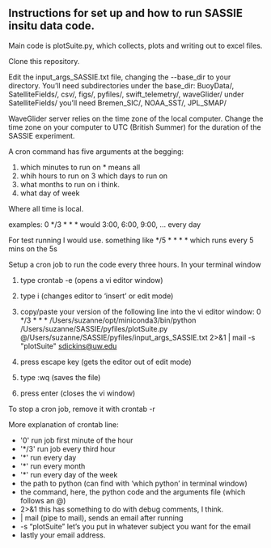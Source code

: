 ## Instructions for set up and how to run SASSIE insitu data code. 

Main code is plotSuite.py, which collects, plots and writing out to excel files.

Clone this repository. 

Edit the input_args_SASSIE.txt file, changing the --base_dir to your directory. 
You’ll need subdirectories under the base_dir: 
BuoyData/, SatelliteFields/, csv/, figs/, pyfiles/, swift_telemetry/, waveGlider/
	under SatelliteFields/ you’ll need Bremen_SIC/, NOAA_SST/, JPL_SMAP/
	
WaveGlider server relies on the time zone of the local computer. Change the time zone
on your computer to UTC (British Summer) for the duration of the SASSIE experiment.

A cron command has five arguments at the begging:
1. which minutes to run on    * means all
2. whih hours to run on
3 which days to run on
4. what months to run on       i think.
5. what day of week

Where all time is local.

examples:
0 */3 * * *
would 3:00, 6:00, 9:00, ... every day

For test running I would use. something like
*/5 * * * *        which runs every 5 mins on the 5s

Setup a cron job to run the code every three hours. In your terminal window

1. type crontab -e		(opens a vi editor window)
2. type i	    		  (changes editor to ‘insert’ or edit mode)
3. copy/paste your version of the following line into the vi editor window:
0 */3 * * * /Users/suzanne/opt/miniconda3/bin/python /Users/suzanne/SASSIE/pyfiles/plotSuite.py @/Users/suzanne/SASSIE/pyfiles/input_args_SASSIE.txt 2>&1 | mail -s "plotSuite" sdickins@uw.edu

4. press escape key	(gets the editor out of edit mode)
5. type :wq		(saves the file)
6. press enter		(closes the vi window)

To stop a cron job, remove it with 
crontab -r


 More explanation of crontab line:
* '0'	run job first minute of the hour
* '*/3'	run job every third hour
* '*'	run every day
* '*'	run every month
* '*'	run every day of the week
* the path to python	(can find with ‘which python’ in terminal window)
* the command, here, the python code and the arguments file (which follows an @)
* 2>&1	this has something to do with debug comments, I think. 
* | mail 	(pipe to mail), sends an email after running
* -s “plotSuite”	let’s you put in whatever subject you want for the email
* lastly 		your email address.


